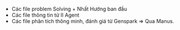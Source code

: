- Các file problem Solving + Nhất Hướng ban đầu 
- Các file thông tin từ II Agent 
- Các file phân tích thông minh, đánh giá từ Genspark 
=> Qua Manus. 